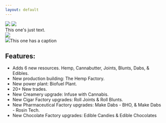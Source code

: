 ```yaml
---
layout: default
---
```


<div class="slider">
	<img src="images/scrShot1.png" />
	<img src="images/scrShot2.png" />
	<div class="just_text">This one's just text.</div>
	<img src="images/scrShot3.png" />
	<div><img src="images/scrShot4.png" /><span class="caption">This one has a caption</span></div>
</div>

## Features:
* Adds 6 new resources. Hemp, Cannabutter, Joints, Blunts, Dabs, & Edibles.
* New production building: The Hemp Factory.
* New power plant: Biofuel Plant.
* 20+ New trades.
* New Creamery upgrade: Infuse with Cannabis.
* New Cigar Factory upgrades: Roll Joints & Roll Blunts.
* New Pharmaceutical Factory upgrades: Make Dabs - BHO, & Make Dabs - Rosin Tech.
* New Chocolate Factory upgrades: Edible Candies & Edible Chocolates